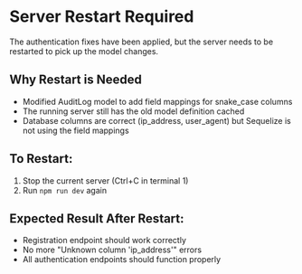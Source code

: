 # Server Restart Required

The authentication fixes have been applied, but the server needs to be restarted to pick up the model changes.

## Why Restart is Needed
- Modified AuditLog model to add field mappings for snake_case columns
- The running server still has the old model definition cached
- Database columns are correct (ip_address, user_agent) but Sequelize is not using the field mappings

## To Restart:
1. Stop the current server (Ctrl+C in terminal 1)
2. Run `npm run dev` again

## Expected Result After Restart:
- Registration endpoint should work correctly
- No more "Unknown column 'ip_address'" errors
- All authentication endpoints should function properly